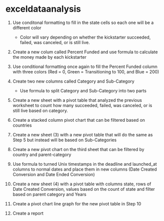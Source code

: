 # exceldataanalysis

1. Use conditonal formatting to fill in the state cells so each one will be a different color 
    - Color will vary depending on whether the kickstarter succeeded, failed, was canceled, or is still live.

2. Create a new colum called Percent Funded and use formula to calculate the money made by each kickstarter
3. Use conditional formatting once again to fill the Percent Funded column with three colors (Red = 0, Green = Transitioning to 100, and Blue = 200)
4. Create two new columns called Category and Sub-Category
    - Use formula to split Category and Sub-Category into two parts

5. Create a new sheet with a pivot table that analyzed the previous worksheet to count how many succeeded, failed, was canceled, or is still live based on category.
6. Create a stacked column pivot chart that can be filtered based on countries
7. Create a new sheet (3) with a new pivot table that will do the same as Step 5 but instead will be based on Sub-Categories
8. Create a new pivot chart on the third sheet that can be filtered by country and parent-category
9. Use formula to turned Unix timestamps in the deadline and launched_at columns to normal dates and place them in new columns (Date Created Conversion and Date Ended Conversion)
10. Create a new sheet (4) with a pivot table with columns state, rows of Date Created Conversion, values based on the count of state and filter based on parent category and Years
11. Create a pivot chart line graph for the new pivot table in Step 10
12. Create a report 

